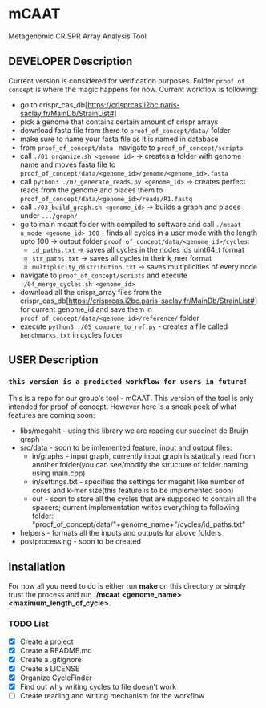 # mCAAT

Metagenomic CRISPR Array Analysis Tool

## DEVELOPER Description

Current version is considered for verification purposes. Folder ```proof of concept``` is where the magic happens for now. Current workflow is following:
- go to crispr_cas_db[https://crisprcas.i2bc.paris-saclay.fr/MainDb/StrainList#]
- pick a genome that contains certain amount of crispr arrays
- download fasta file from there to ```proof_of_concept/data/``` folder 
- make sure to name your fasta file as it is named in database
- from ```proof_of_concept/data ``` navigate to ```proof_of_concept/scripts``` 
- call ```./01_organize.sh <genome_id>``` -> creates a folder with genome name and moves fasta file to ```proof_of_concept/data/<genome_id>/genome/<genome_id>.fasta```
- call ```python3 ./07_generate_reads.py <genome_id>``` -> creates perfect reads from the genome and places them to ```proof_of_concept/data/<genome_id>/reads/R1.fastq```
- call ```./03_build_graph.sh <genome_id>``` -> builds a graph and places under ```.../graph/```
- go to main mcaat folder with compiled to software and call ```./mcaat u_mode <genome_id> 100``` - finds all cycles in a user mode with the length upto 100 -> output folder ```proof_of_concept/data/<genome_id>/cycles```:
    - ```id_paths.txt``` -> saves all cycles in the nodes ids uint64_t format
    - ```str_paths.txt``` -> saves all cycles in their k_mer format
    - ```multiplicity_distribution.txt``` -> saves multiplicities of every node
- navigate to ```proof_of_concept/scripts``` and execute ```./04_merge_cycles.sh <genome_id>```
- download all the crispr_array files from the crispr_cas_db[https://crisprcas.i2bc.paris-saclay.fr/MainDb/StrainList#] for current genome_id and save them in ```proof_of_concept/data/<genome_id>/reference/``` folder
- execute ```python3 ./05_compare_to_ref.py``` - creates a file called ```benchmarks.txt``` in cycles folder

## USER Description 
### ```this version is a predicted workflow for users in future!```  

This is a repo for our group's tool - mCAAT. This version of the tool is only intended for proof of concept. However here is a sneak peek of what features are coming soon:  
- libs/megahit - using this library we are reading our succinct de Bruijn graph
- src/data - soon to be imlemented feature, input and output files:
    - in/graphs - input graph, currently input graph is statically read from another folder(you can see/modify the structure of folder naming using main.cpp)
    - in/settings.txt - specifies the settings for megahit like number of cores and k-mer size(this feature is to be implemented soon)
    - out - soon to store all the cycles that are supposed to contain all the spacers; current implementation writes everything to following folder: "proof_of_concept/data/"+genome_name+"/cycles/id_paths.txt"
- helpers - formats all the inputs and outputs for above folders
- postprocessing - soon to be created


## Installation

For now all you need to do is either run __make__ on this directory or simply trust the process and run __./mcaat <genome_name> <maximum_length_of_cycle>__.


### TODO List
- [x] Create a project
- [x] Create a README.md
- [x] Create a .gitignore
- [x] Create a LICENSE
- [x] Organize CycleFinder
- [x] Find out why writing cycles to file doesn't work
- [ ] Create reading and writing mechanism for the workflow
